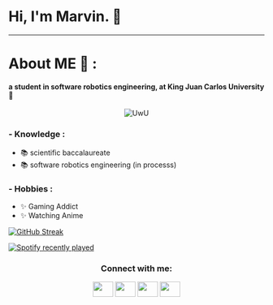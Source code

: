 #                 Hi, I'm Marvin. 👋
______________________________________________________________________________
# About ME 💬 :

####         a student in software robotics engineering, at King Juan Carlos University 	:robot:

<p align="center">
  <img src="https://data.whicdn.com/images/339189855/original.gif" alt="UwU" />
</p>

### - Knowledge :
- 📚 scientific baccalaureate
- 📚 software robotics engineering (in processs)


### - Hobbies : 
- ✨ Gaming Addict
- ✨ Watching Anime



[![GitHub Streak](http://github-readme-streak-stats.herokuapp.com?user=mpancracio2020&theme=github-dark-blue&hide_border=true)](https://git.io/streak-stats)

[![Spotify recently played](https://spotify-recently-played-readme.vercel.app/api?user=morenito31)](https://open.spotify.com/user/morenito31)

<h3 align="center">Connect with me:</h3>
<p align="center">
<a href="https://twitter.com/mrvn________" target="blank"><img align="center" src="https://cdn.jsdelivr.net/npm/simple-icons@3.0.1/icons/twitter.svg" alt="" height="30" width="40" /></a>
<a href="www.linkedin.com/in/mpancracio" target="blank"><img align="center" src="https://cdn.jsdelivr.net/npm/simple-icons@3.0.1/icons/linkedin.svg" alt="" height="30" width="40" /></a>
<a href="https://www.instagram.com/mrvn________/?hl=es" target="blank"><img align="center" src="https://cdn.jsdelivr.net/npm/simple-icons@3.0.1/icons/instagram.svg" alt="" height="30" width="40" /></a>
<a href="https://youtu.be/GCdwKhTtNNw" target="blank"><img align="center" src="https://cdn.jsdelivr.net/npm/simple-icons@3.0.1/icons/youtube.svg" alt="" height="30" width="40" /></a>
</p>
